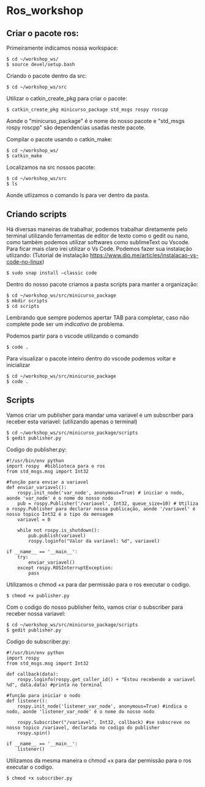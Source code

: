 # Ros_workshop

## Criar o pacote ros:
Primeiramente indicamos nossa workspace:
```
$ cd ~/workshop_ws/
$ source devel/setup.bash
```

Criando o pacote dentro da src:
```
$ cd ~/workshop_ws/src
```

Utilizar o catkin_create_pkg para criar o pacote:
```
$ catkin_create_pkg minicurso_package std_msgs rospy roscpp
```
Aonde o "minicurso_package" é o nome do nosso pacote e "std_msgs rospy roscpp" são dependencias usadas neste pacote.

Compilar o pacote usando o catkin_make: 
```
$ cd ~/workshop_ws/
$ catkin_make
```
Localizamos na src nossos pacote:
```
$ cd ~/workshop_ws/src
$ ls 
```
Aonde utlizamos o comando ls para ver dentro da pasta.

## Criando scripts
Há diversas maneiras de trabalhar, podemos trabalhar diretamente pelo terminal utilizando ferramentas de editor de texto como o gedit ou nano, como também podemos utilizar softwares como sublimeText ou Vscode. Para ficar mais claro irei utilizar o Vs Code.
Podemos fazer sua instalação utlizando: (Tutorial de instalação https://www.dio.me/articles/instalacao-vs-code-no-linux)
```
$ sudo snap install –classic code
```
Dentro do nosso pacote criamos a pasta scripts para manter a organização:
```
$ cd ~/workshop_ws/src/minicurso_package
$ mkdir scripts
$ cd scripts
```
Lembrando que sempre podemos apertar TAB para completar, caso não complete pode ser um *indicativo* de problema.

Podemos partir para o vscode utilizando o comando
```
$ code .
```
Para visualizar o pacote inteiro dentro do vscode podemos voltar e inicializar
```
$ cd ~/workshop_ws/src/minicurso_package
$ code .

```
## Scripts
Vamos criar um publisher para mandar uma variavel e um subscriber para receber esta variavel: (utilizando apenas o terminal)
```
$ cd ~/workshop_ws/src/minicurso_package/scripts
$ gedit publisher.py

```
Codigo do publisher.py:
```
#!/usr/bin/env python
import rospy  #biblioteca para o ros
from std_msgs.msg import Int32

#função para enviar a variavel
def enviar_variavel():
    rospy.init_node('var_node', anonymous=True) # iniciar o nodo, aonde 'var_node' é o nome do nosso nodo
    pub = rospy.Publisher('/variavel', Int32, queue_size=10) # Utiliza o rospy.Publisher para declarar nossa publicação, aonde '/variavel' é nosso topico Int32 é o tipo da mensagem 
    variavel = 0
    
    while not rospy.is_shutdown():
        pub.publish(variavel)
        rospy.loginfo("Valor da variavel: %d", variavel)
    
if __name__ == '__main__':
    try:
        enviar_variavel()
    except rospy.ROSInterruptException:
        pass

```
Utilizamos o chmod +x para dar permissão para o ros executar o codigo.
```
$ chmod +x publisher.py
```
Com o codigo do nosso publisher feito, vamos criar o subscriber para receber nossa variavel:
```
$ cd ~/workshop_ws/src/minicurso_package/scripts
$ gedit publisher.py

```
Codigo do subscriber.py:
```
#!/usr/bin/env python
import rospy
from std_msgs.msg import Int32

def callback(data):
    rospy.loginfo(rospy.get_caller_id() + "Estou recebendo a variavel %d", data.data) #printa no terminal 
    
#função para iniciar o nodo
def listener():
    rospy.init_node('listener_var_node', anonymous=True) #indica o nodo, aonde 'listener_var_node' é o nome do nosso nodo

    rospy.Subscriber("/variavel", Int32, callback) #se subscreve no nosso topico /variavel, declarada no codigo do publisher 
    rospy.spin() 

if __name__ == '__main__':
    listener()

```
Utilizamos da mesma maneira o chmod +x para dar permissão para o ros executar o codigo.
```
$ chmod +x subscriber.py
```




